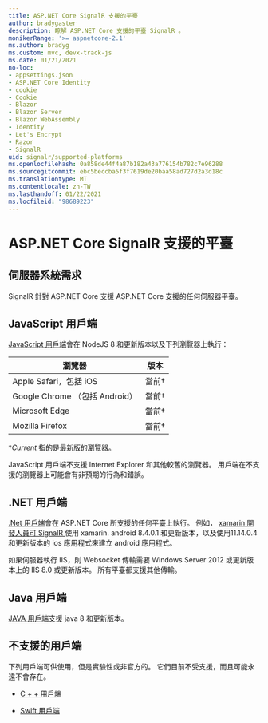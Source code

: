 ```yaml
---
title: ASP.NET Core SignalR 支援的平臺
author: bradygaster
description: 瞭解 ASP.NET Core 支援的平臺 SignalR 。
monikerRange: '>= aspnetcore-2.1'
ms.author: bradyg
ms.custom: mvc, devx-track-js
ms.date: 01/21/2021
no-loc:
- appsettings.json
- ASP.NET Core Identity
- cookie
- Cookie
- Blazor
- Blazor Server
- Blazor WebAssembly
- Identity
- Let's Encrypt
- Razor
- SignalR
uid: signalr/supported-platforms
ms.openlocfilehash: 0a858de44f4a87b182a43a776154b782c7e96288
ms.sourcegitcommit: ebc5beccba5f3f7619de20baa58ad727d2a3d18c
ms.translationtype: MT
ms.contentlocale: zh-TW
ms.lasthandoff: 01/22/2021
ms.locfileid: "98689223"
---
```

# <a name="aspnet-core-no-locsignalr-supported-platforms"></a>ASP.NET Core SignalR 支援的平臺

## <a name="server-system-requirements"></a>伺服器系統需求

SignalR 針對 ASP.NET Core 支援 ASP.NET Core 支援的任何伺服器平臺。

## <a name="javascript-client"></a>JavaScript 用戶端

[JavaScript 用戶端](xref:signalr/javascript-client)會在 NodeJS 8 和更新版本以及下列瀏覽器上執行：

| 瀏覽器                          | 版本         |
| -------------------------------- | --------------- |
| Apple Safari，包括 iOS      | 當前&dagger; |
| Google Chrome （包括 Android） | 當前&dagger; |
| Microsoft Edge                   | 當前&dagger; |
| Mozilla Firefox                  | 當前&dagger; |

&dagger;*Current* 指的是最新版的瀏覽器。

JavaScript 用戶端不支援 Internet Explorer 和其他較舊的瀏覽器。 用戶端在不支援的瀏覽器上可能會有非預期的行為和錯誤。

## <a name="net-client"></a>.NET 用戶端

[.Net 用戶端](xref:signalr/dotnet-client)會在 ASP.NET Core 所支援的任何平臺上執行。 例如， [xamarin 開發人員可 SignalR ](https://github.com/aspnet/Announcements/issues/305)使用 xamarin. android 8.4.0.1 和更新版本，以及使用11.14.0.4 和更新版本的 ios 應用程式來建立 android 應用程式。

如果伺服器執行 IIS，則 Websocket 傳輸需要 Windows Server 2012 或更新版本上的 IIS 8.0 或更新版本。 所有平臺都支援其他傳輸。

## <a name="java-client"></a>Java 用戶端

[JAVA 用戶端](xref:signalr/java-client)支援 java 8 和更新版本。

## <a name="unsupported-clients"></a>不支援的用戶端

下列用戶端可供使用，但是實驗性或非官方的。 它們目前不受支援，而且可能永遠不會存在。

* [C + + 用戶端](https://github.com/aspnet/SignalR-Client-Cpp)

* [Swift 用戶端](https://github.com/moozzyk/SignalR-Client-Swift)
